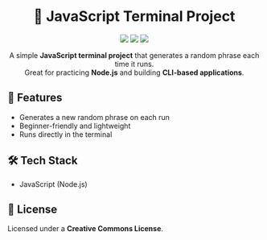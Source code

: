 <h1 align="center">🎲 JavaScript Terminal Project</h1>

<p align="center">
  <img src="https://img.shields.io/badge/Node.js-339933?style=for-the-badge&logo=node.js&logoColor=white" />
  <img src="https://img.shields.io/badge/JavaScript-F7DF1E?style=for-the-badge&logo=javascript&logoColor=black" />
  <img src="https://img.shields.io/badge/License-Creative%20Commons-blue?style=for-the-badge" />
</p>

<p align="center">
  A simple <b>JavaScript terminal project</b> that generates a random phrase each time it runs.<br>
  Great for practicing <b>Node.js</b> and building <b>CLI-based applications</b>.
</p>

<h2>🚀 Features</h2>
<ul>
  <li>Generates a new random phrase on each run</li>
  <li>Beginner-friendly and lightweight</li>
  <li>Runs directly in the terminal</li>
</ul>

<h2>🛠️ Tech Stack</h2>
<ul>
  <li>JavaScript (Node.js)</li>
</ul>

<h2>📜 License</h2>
<p>
  Licensed under a <b>Creative Commons License</b>.
</p>